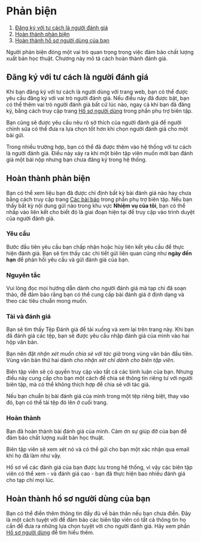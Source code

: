 # Phản biện

1. [Đăng ký với tư cách là người đánh giá](reviewing#sign-up)
1. [Hoàn thành phản biện](reviewing#complete-review)
1. [Hoàn thành hồ sơ người dùng của bạn](reviewing#complete-user-profile)

Người phản biện đóng một vai trò quan trọng trong việc đảm bảo chất lượng xuất bản học thuật. Chương này mô tả cách hoàn thành đánh giá.

## <a name="sign-up"></a>Đăng ký với tư cách là người đánh giá

Khi bạn đăng ký với tư cách là người dùng với trang web, bạn có thể được yêu cầu đăng ký với vai trò người đánh giá. Nếu điều này đã được bật, bạn có thể thêm vai trò người đánh giá bất cứ lúc nào, ngay cả khi bạn đã đăng ký, bằng cách truy cập trang [Hồ sơ người dùng](user-profile) trong phần phụ trợ biên tập.

Bạn cũng sẽ được yêu cầu nêu rõ sở thích của người đánh giá để người chỉnh sửa có thể đưa ra lựa chọn tốt hơn khi chọn người đánh giá cho một bài gửi.

Trong nhiều trường hợp, bạn có thể đã được thêm vào hệ thống với tư cách là người đánh giá. Điều này xảy ra khi một biên tập viên muốn mời bạn đánh giá một bài nộp nhưng bạn chưa đăng ký trong hệ thống.

## <a name="complete-review"></a>Hoàn thành phản biện

Bạn có thể xem liệu bạn đã được chỉ định bất kỳ bài đánh giá nào hay chưa bằng cách truy cập trang [Các bài báo](submissions)  trong phần phụ trợ biên tập. Nếu bạn thấy bất kỳ nội dung gửi nào trong khu vực **Nhiệm vụ của tôi**, bạn có thể nhấp vào liên kết cho biết đó là giai đoạn hiện tại để truy cập vào trình duyệt của người đánh giá.

### <a name="complete-review-request"></a>Yêu cầu

Bước đầu tiên yêu cầu bạn chấp nhận hoặc hủy liên kết yêu cầu để thực hiện đánh giá. Bạn sẽ tìm thấy các chi tiết gửi liên quan cũng như **ngày đến hạn** để phản hồi yêu cầu và gửi đánh giá của bạn.

### <a name="complete-review-guidelines"></a>Nguyên tắc

Vui lòng đọc mọi hướng dẫn dành cho người đánh giá mà tạp chí đã soạn thảo, để đảm bảo rằng bạn có thể cung cấp bài đánh giá ở định dạng và theo các tiêu chuẩn mong muốn.

### <a name="complete-review-review"></a>Tải và đánh giá

Bạn sẽ tìm thấy Tệp Đánh giá để tải xuống và xem lại trên trang này. Khi bạn đã đánh giá các tệp, bạn sẽ được yêu cầu nhập đánh giá của mình vào hai hộp văn bản.

Bạn nên đặt *nhận xét muốn chia sẻ với tác giả* trong vùng văn bản đầu tiên. Vùng văn bản thứ hai dành cho *nhận xét chỉ dành cho biên tập viên*.

Biên tập viên sẽ có quyền truy cập vào tất cả các bình luận của bạn. Nhưng điều này cung cấp cho bạn một cách để chia sẻ thông tin riêng tư với người biên tập, mà có thể không thích hợp để chia sẻ với tác giả.

Nếu bạn chuẩn bị bài đánh giá của mình trong một tệp riêng biệt, thay vào đó, bạn có thể tải tệp đó lên ở cuối trang.

### <a name="complete-review-completion"></a>Hoàn thành

Bạn đã hoàn thành bài đánh giá của mình. Cảm ơn sự giúp đỡ của bạn để đảm bảo chất lượng xuất bản học thuật.

Biên tập viên sẽ xem xét nó và có thể gửi cho bạn một xác nhận qua email khi họ đã làm như vậy.

Hồ sơ về các đánh giá của bạn được lưu trong hệ thống, vì vậy các biên tập viên có thể xem - và đánh giá cao - bạn đã thực hiện bao nhiêu đánh giá cho tạp chí mọi lúc.

## <a name="complete-user-profile"></a>Hoàn thành hồ sơ người dùng của bạn

Bạn có thể điền thêm thông tin đầy đủ về bản thân nếu bạn chưa điền. Đây là một cách tuyệt vời để đảm bảo các biên tập viên có tất cả thông tin họ cần để đưa ra những lựa chọn tuyệt vời cho người đánh giá. Hãy xem phần [Hồ sơ người dùng](user-profile) để tìm hiểu thêm.